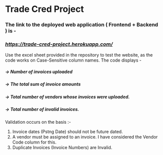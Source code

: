 # Trade Cred Project
### The link to the deployed web application ( **Frontend + Backend** ) is -
### ***https://trade-cred-project.herokuapp.com/***

Use the excel sheet provided in the repository to test the website, as the code works on Case-Sensitive column names.
The code displays -
##### -> Number of invoices uploaded
##### -> The total sum of invoice amounts
##### -> Total number of vendors whose invoices were uploaded.
##### -> Total number of invalid invoices.

Validation occurs on the basis :-
  1) Invoice dates (Pstng Date) should not be future dated.
  2) A vendor must be assigned to an invoice. I have considered the Vendor Code column for this.
  3) Duplicate Invoices (Invoice Numbers) are Invalid.
